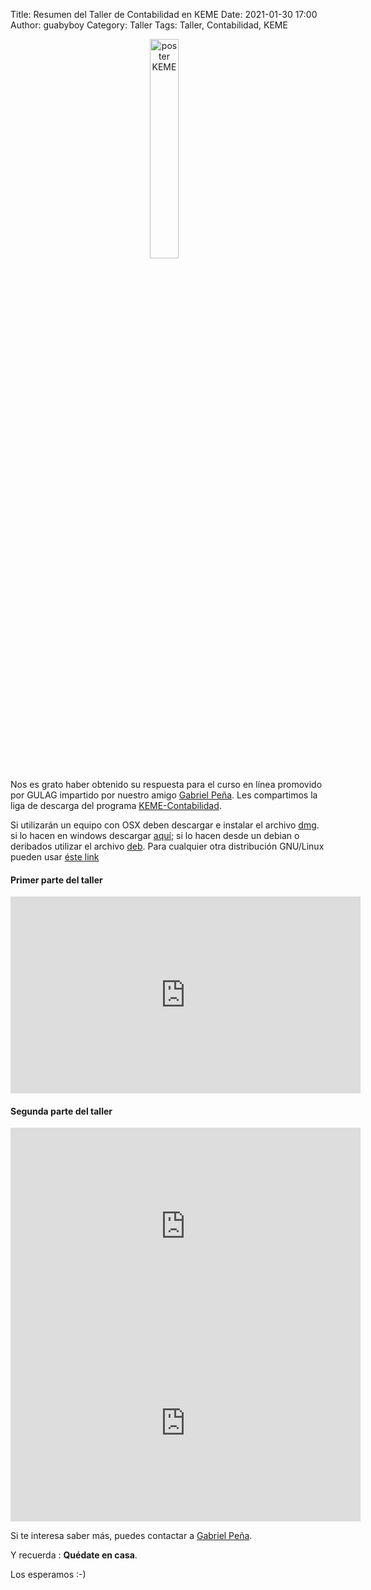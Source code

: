 Title: Resumen del Taller de Contabilidad en KEME
Date: 2021-01-30 17:00
Author: guabyboy
Category: Taller
Tags: Taller, Contabilidad, KEME

<center>
<a href="{attach}2021-01-21-taller-contabilidad-keme/PosterContaGulag2021.png">
<img class="img-responsive" style="width:30%;height:auto;margin-right:12px;" src="{attach}2021-01-21-taller-contabilidad-keme/PosterContaGulag2021.png" alt="poster KEME" width="325" height="250">
</a>
</center>

Nos es grato haber obtenido su respuesta para el curso en línea promovido por GULAG impartido por nuestro amigo [Gabriel Peña](https://twitter.com/guabyboy). Les compartimos la liga de descarga del programa [KEME-Contabilidad](https://sourceforge.net/projects/keme/files/KEME-Contabilidad/3.2.1.5/).

Si utilizarán un equipo con OSX deben descargar e instalar el archivo [dmg](https://sourceforge.net/projects/keme/files/KEME-Contabilidad/3.2.1.5/keme5.dmg/download).
si lo hacen en windows descargar [aquí](https://sourceforge.net/projects/keme/files/KEME-Contabilidad/3.2.1.5/setup-keme-3.2.1.5-windows.exe/download); si lo hacen desde un debian o deribados utilizar el archivo [deb](https://sourceforge.net/projects/keme/files/KEME-Contabilidad/3.2.1.5/keme-3.2.1.5-Ubuntu-18.04LTS.deb/download). Para cualquier otra distribución GNU/Linux pueden usar [éste link](https://sourceforge.net/projects/keme/files/KEME-Contabilidad/3.2.1.5/keme-3.2.1.5.tar.gz/download)

#### Primer parte del taller

<center>
<iframe width="560" height="315" src="https://www.youtube.com/embed/xGSsR9hsAKY" frameborder="0" allow="accelerometer; autoplay; clipboard-write; encrypted-media; gyroscope; picture-in-picture" allowfullscreen></iframe>
</center>

#### Segunda parte del taller

<center>
<iframe width="560" height="315" src="https://www.youtube.com/embed/0l5Uq2Evg8E" frameborder="0" allow="accelerometer; autoplay; clipboard-write; encrypted-media; gyroscope; picture-in-picture" allowfullscreen></iframe>
</center>

<center>
<iframe width="560" height="315" src="https://www.youtube.com/embed/fhmuJgjkYhQ" frameborder="0" allow="accelerometer; autoplay; clipboard-write; encrypted-media; gyroscope; picture-in-picture" allowfullscreen></iframe>
</center>

Si te interesa saber más, puedes contactar a [Gabriel Peña](https://twitter.com/guabyboy).

Y recuerda :  __Quédate en casa__.

Los esperamos :-)
